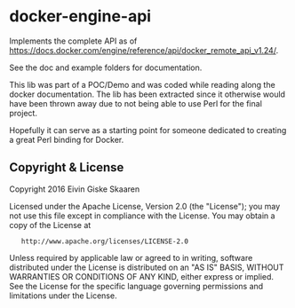 # docker-engine-api

Implements the complete API as of https://docs.docker.com/engine/reference/api/docker_remote_api_v1.24/.

See the doc and example folders for documentation.

This lib was part of a POC/Demo and was coded while reading along the docker documentation.
The lib has been extracted since it otherwise would have been thrown away due to not being able to use Perl for the final project.

Hopefully it can serve as a starting point for someone dedicated to creating a great Perl binding for Docker.

## Copyright & License 

   Copyright 2016 Eivin Giske Skaaren

   Licensed under the Apache License, Version 2.0 (the "License");
   you may not use this file except in compliance with the License.
   You may obtain a copy of the License at

       http://www.apache.org/licenses/LICENSE-2.0

   Unless required by applicable law or agreed to in writing, software
   distributed under the License is distributed on an "AS IS" BASIS,
   WITHOUT WARRANTIES OR CONDITIONS OF ANY KIND, either express or implied.
   See the License for the specific language governing permissions and
   limitations under the License.
